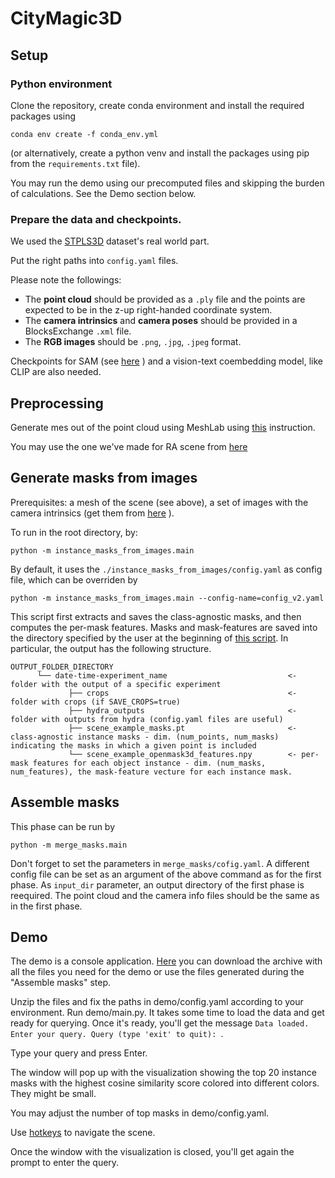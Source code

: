 # CityMagic3D

## Setup

### Python environment

Clone the repository, create conda environment and install the required packages using
```
conda env create -f conda_env.yml
```
(or alternatively, create a python venv and install the packages using pip from the `requirements.txt` file).

You may run the demo using our precomputed files and skipping the burden of calculations. See the Demo section below.

### Prepare the data and checkpoints. 

We used the [STPLS3D](https://www.stpls3d.com/) dataset's real world part.

Put the right paths into `config.yaml` files.

Please note the followings:
* The **point cloud** should be provided as a `.ply` file and the points are expected to be in the z-up right-handed coordinate system.
* The **camera intrinsics** and **camera poses** should be provided in a BlocksExchange `.xml` file.
* The **RGB images** should be `.png`, `.jpg`, `.jpeg` format.

Checkpoints for SAM (see [here](https://github.com/facebookresearch/segment-anything?tab=readme-ov-file#model-checkpoints) ) and a vision-text coembedding model, like CLIP are also needed.


## Preprocessing

Generate mes out of the point cloud using MeshLab using [this](https://blogs.gre.ac.uk/designsupport/3d-realisation/laser-scanning/meshlab-point-cloud-to-mesh/) instruction. 

You may use the one we've made for RA scene from [here](https://drive.google.com/file/d/1_hCSRk_LK7WxqdR_fLoVN7nH2Fsjv-ge/view?usp=sharing) 


## Generate masks from images

Prerequisites: a mesh of the scene (see above), a set of images with the camera intrinsics (get them from [here](https://drive.google.com/drive/folders/1nOtyygYrVCu0puRuJTFqN9-gv6kA2E4J) ).

To run in the root directory, by:
```
python -m instance_masks_from_images.main
```

By default, it uses the `./instance_masks_from_images/config.yaml` as config file, which can be overriden by 
```
python -m instance_masks_from_images.main --config-name=config_v2.yaml
```

This script first extracts and saves the class-agnostic masks, and then computes the per-mask features. Masks and mask-features are saved into the directory specified by the user at the beginning of [this script](run_openmask3d_single_scene.sh). In particular, the output has the following structure.
```
OUTPUT_FOLDER_DIRECTORY
      └── date-time-experiment_name                           <- folder with the output of a specific experiment
             ├── crops                                        <- folder with crops (if SAVE_CROPS=true)
             ├── hydra_outputs                                <- folder with outputs from hydra (config.yaml files are useful)
             ├── scene_example_masks.pt                       <- class-agnostic instance masks - dim. (num_points, num_masks) indicating the masks in which a given point is included
             └── scene_example_openmask3d_features.npy        <- per-mask features for each object instance - dim. (num_masks, num_features), the mask-feature vecture for each instance mask. 
```

## Assemble masks

This phase can be run by
```
python -m merge_masks.main
```

Don't forget to set the parameters in `merge_masks/cofig.yaml`. A different config file can be set as an argument of the above command as for the first phase.
As `input_dir` parameter, an output directory of the first phase is reequired.
The point cloud and the camera info files should be the same as in the first phase.


## Demo
The demo is a console application.
[Here](https://drive.google.com/file/d/1_hCSRk_LK7WxqdR_fLoVN7nH2Fsjv-ge/view?usp=sharing) you can download the archive with all the files you need for the demo or use the files generated during the "Assemble masks" step.

Unzip the files and fix the paths in demo/config.yaml according to your environment. Run demo/main.py. It takes some time to load the data and get ready for querying.
Once it's ready, you'll get the message ```Data loaded. Enter your query. Query (type 'exit' to quit): ```. 

Type your query and press Enter. 

The window will pop up with the visualization showing the top 20 instance masks with the highest cosine similarity score colored into different colors. They might be small. 

You may adjust the number of top masks in demo/config.yaml.

Use [hotkeys](https://docs.pyvista.org/version/stable/api/plotting/plotting.html) to navigate the scene.

Once the window with the visualization is closed, you'll get again the prompt to enter the query.

